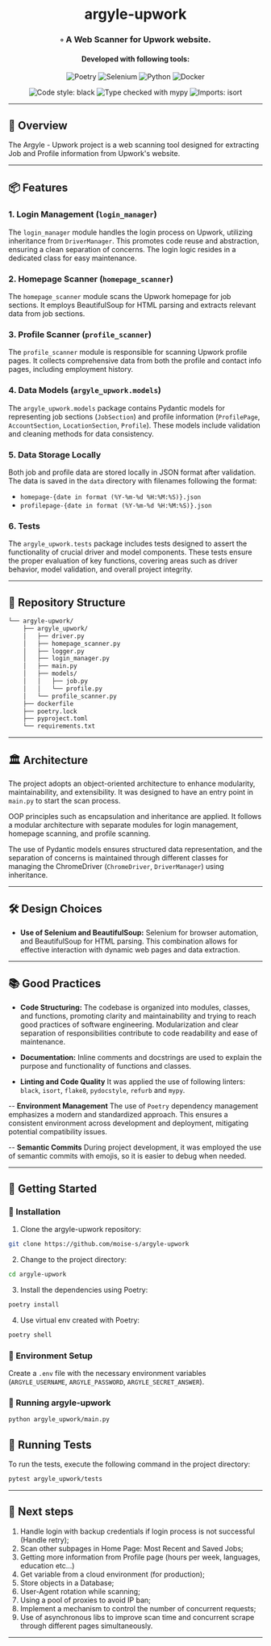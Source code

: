<div align="center">
<h1 align="center">
<br>argyle-upwork</h1>
<h3>◦ A Web Scanner for Upwork website.</h3>
<h4>Developed with following tools:</h4>
<p align="center">
<img src="https://img.shields.io/badge/Poetry-60A5FA.svg?style=flat-square&logo=Poetry&logoColor=white" alt="Poetry" />
<img src="https://img.shields.io/badge/Selenium-43B02A.svg?style=flat-square&logo=Selenium&logoColor=white" alt="Selenium" />
<img src="https://img.shields.io/badge/Python-3776AB.svg?style=flat-square&logo=Python&logoColor=white" alt="Python" />
<img src="https://img.shields.io/badge/Docker-2496ED.svg?style=flat-square&logo=Docker&logoColor=white" alt="Docker" />
<p>
<img src="https://camo.githubusercontent.com/d91ed7ac7abbd5a6102cbe988dd8e9ac21bde0a73d97be7603b891ad08ce3479/68747470733a2f2f696d672e736869656c64732e696f2f62616467652f636f64652532307374796c652d626c61636b2d3030303030302e737667" alt="Code style: black" data-canonical-src="https://img.shields.io/badge/code%20style-black-000000.svg" style="max-width: 100%;">
<img src="https://camo.githubusercontent.com/59eab954a267c6e9ff1d80e8055de43a0ad771f5e1f3779aef99d111f20bee40/687474703a2f2f7777772e6d7970792d6c616e672e6f72672f7374617469632f6d7970795f62616467652e737667" alt="Type checked with mypy" data-canonical-src="http://www.mypy-lang.org/static/mypy_badge.svg" style="max-width: 100%;">
<img src="https://camo.githubusercontent.com/fe4a658dd745f746410f961ae45d44355db1cc0e4c09c7877d265c1380248943/68747470733a2f2f696d672e736869656c64732e696f2f62616467652f253230696d706f7274732d69736f72742d2532333136373462313f7374796c653d666c6174266c6162656c436f6c6f723d656638333336" alt="Imports: isort" data-canonical-src="https://img.shields.io/badge/%20imports-isort-%231674b1?style=flat&amp;labelColor=ef8336" style="max-width: 100%;">
</div>

---

## 📍 Overview

The Argyle - Upwork project is a web scanning tool designed for extracting Job and Profile information from Upwork's website.

---

## 📦 Features

### 1. Login Management (`login_manager`)

The `login_manager` module handles the login process on Upwork, utilizing inheritance from `DriverManager`. This promotes code reuse and abstraction, ensuring a clean separation of concerns. The login logic resides in a dedicated class for easy maintenance.

### 2. Homepage Scanner (`homepage_scanner`)

The `homepage_scanner` module scans the Upwork homepage for job sections. It employs BeautifulSoup for HTML parsing and extracts relevant data from job sections.

### 3. Profile Scanner (`profile_scanner`)

The `profile_scanner` module is responsible for scanning Upwork profile pages. It collects comprehensive data from both the profile and contact info pages, including employment history.

### 4. Data Models (`argyle_upwork.models`)

The `argyle_upwork.models` package contains Pydantic models for representing job sections (`JobSection`) and profile information (`ProfilePage`, `AccountSection`, `LocationSection`, `Profile`). These models include validation and cleaning methods for data consistency.

### 5. Data Storage Locally

Both job and profile data are stored locally in JSON format after validation. The data is saved in the `data` directory with filenames following the format:

- `homepage-{date in format (%Y-%m-%d %H:%M:%S)}.json`
- `profilepage-{date in format (%Y-%m-%d %H:%M:%S)}.json`

### 6. Tests

The `argyle_upwork.tests` package includes tests designed to assert the functionality of crucial driver and model components. These tests ensure the proper evaluation of key functions, covering areas such as driver behavior, model validation, and overall project integrity.

---


## 📂 Repository Structure

```sh
└── argyle-upwork/
    ├── argyle_upwork/
    │   ├── driver.py
    │   ├── homepage_scanner.py
    │   ├── logger.py
    │   ├── login_manager.py
    │   ├── main.py
    │   ├── models/
    │   │   ├── job.py
    │   │   └── profile.py
    │   └── profile_scanner.py
    ├── dockerfile
    ├── poetry.lock
    ├── pyproject.toml
    └── requirements.txt

```

---

## 🏛️ Architecture

The project adopts an object-oriented architecture to enhance modularity, maintainability, and extensibility. It was designed to have an entry point in `main.py` to start the scan process.

OOP principles such as encapsulation and inheritance are applied. It follows a modular architecture with separate modules for login management, homepage scanning, and profile scanning. 

The use of Pydantic models ensures structured data representation, and the separation of concerns is maintained through different classes for managing the ChromeDriver (`ChromeDriver`, `DriverManager`) using inheritance.

---

## 🛠️ Design Choices

- **Use of Selenium and BeautifulSoup:** Selenium for browser automation, and BeautifulSoup for HTML parsing. This combination allows for effective interaction with dynamic web pages and data extraction.

---

## 📚 Good Practices

- **Code Structuring:** The codebase is organized into modules, classes, and functions, promoting clarity and maintainability and trying to reach good practices of software engineering. Modularization and clear separation of responsibilities contribute to code readability and ease of maintenance.

- **Documentation:** Inline comments and docstrings are used to explain the purpose and functionality of functions and classes.

- **Linting and Code Quality** It was applied the use of following linters: `black`, `isort`, `flake8`, `pydocstyle`, `refurb` and `mypy`.

-- **Environment Management** The use of `Poetry` dependency management emphasizes a modern and standardized approach. This ensures a consistent environment across development and deployment, mitigating potential compatibility issues.

-- **Semantic Commits** During project development, it was employed the use of semantic commits with emojis, so it is easier to debug when needed.

---

## 🚀 Getting Started

### 🔧 Installation

1. Clone the argyle-upwork repository:
```sh
git clone https://github.com/moise-s/argyle-upwork
```

2. Change to the project directory:
```sh
cd argyle-upwork
```

3. Install the dependencies using Poetry:
```sh
poetry install
```

4. Use virtual env created with Poetry:
```sh
poetry shell
```

### 🔧 Environment Setup

Create a `.env` file with the necessary environment variables (`ARGYLE_USERNAME`, `ARGYLE_PASSWORD`, `ARGYLE_SECRET_ANSWER`).


### 🤖 Running argyle-upwork

```sh
python argyle_upwork/main.py
```

## 🧪 Running Tests

To run the tests, execute the following command in the project directory:

```sh
pytest argyle_upwork/tests
```

---


## 🎯 Next steps

1) Handle login with backup credentials if login process is not successful (Handle retry);
2) Scan other subpages in Home Page: Most Recent and Saved Jobs;
4) Getting more information from Profile page (hours per week, languages, education etc...)
5) Get variable from a cloud environment (for production);
6) Store objects in a Database;
7) User-Agent rotation while scanning;
8) Using a pool of proxies to avoid IP ban;
9) Implement a mechanism to control the number of concurrent requests;
10) Use of asynchronous libs to improve scan time and concurrent scrape through different pages simultaneously.

---
